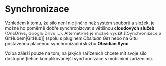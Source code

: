 # Synchronizace
Vzhledem k tomu, že silo není nic jiného než systém souborů a složek, je možné ho poměrně dobře synchronizovat s většinou **cloudových služeb** (OneDrive, Google Drive ...). Alternativně je možné využít [[Synchronizace s GitHubem|GitHub]] (spolu s pluginem *Obsidian Git*) nebo na Gitu postavenou placenou synchronizační službu **Obsidian Sync**.

Volba záleží pouze na tom, na jakých zařízeních chcete mít svoje silo dostupné (lehce komplikovanější synchronizace s mobilními zařízeními).

